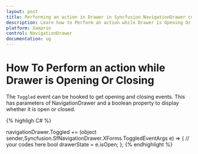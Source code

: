 ```yaml
---
layout: post
title: Performing an action in Drawer in Syncfusion NavigationDrawer control for Xamarin.Forms
description: Learn how to Perform an action while Drawer is Opening Or Closing
platform: Xamarin
control: NavigationDrawer
documentation: ug
---
```

# How To Perform an action while Drawer is Opening Or Closing

The `Toggled` event can be hooked to get opening and closing events. This has parameters of NavigationDrawer and a boolean property to display whether it is open or closed.

{% highligh C# %}

navigationDrawer.Toggled += (object sender,Syncfusion.SfNavigationDrawer.XForms.ToggledEventArgs e) => {
				// your codes here
				bool drawerState = e.isOpen;
			};
{% endhighlight %}
